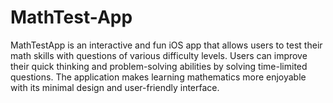# MathTest-App
MathTestApp is an interactive and fun iOS app that allows users to test their math skills with questions of various difficulty levels. Users can improve their quick thinking and problem-solving abilities by solving time-limited questions. The application makes learning mathematics more enjoyable with its minimal design and user-friendly interface.

